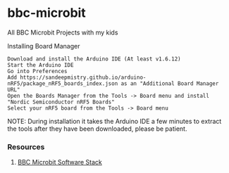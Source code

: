 # bbc-microbit
All BBC Microbit Projects with my kids


Installing
Board Manager

    Download and install the Arduino IDE (At least v1.6.12)
    Start the Arduino IDE
    Go into Preferences
    Add https://sandeepmistry.github.io/arduino-nRF5/package_nRF5_boards_index.json as an "Additional Board Manager URL"
    Open the Boards Manager from the Tools -> Board menu and install "Nordic Semiconductor nRF5 Boards"
    Select your nRF5 board from the Tools -> Board menu

NOTE: During installation it takes the Arduino IDE a few minutes to extract the tools after they have been downloaded, please be patient.

### Resources
1. [BBC Microbit Software Stack](http://mattwarren.org/2017/11/28/Exploring-the-BBC-microbit-Software-Stack/)

